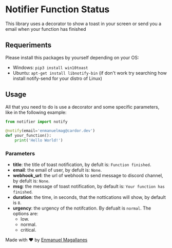 # Notifier Function Status
This library uses a decorator to show a toast in your screen or send you a email when your function has finished

## Requeriments

Please install this packages by yourself depending on your OS:

- Windows: ```pip3 install win10toast```
- Ubuntu: ```apt-get install libnotify-bin``` (if don't work try searching how install notify-send for your distro of Linux)

## Usage

All that you need to do is use a decorator and some specific parameters, like in the following example:

```python
from notifier import notify

@notify(email='enmanuelmag@cardor.dev')
def your_function():
    print('Hello World!')
```

### Parameters

- **title**: the title of toast notification, by defult is: `Function finished`.
- **email**: the email of user, by defult is: `None`.
- **webhook_url**: the url of webhook to send message to discord channel, by defult is: `None`.
- **msg**: the message of toast notification, by default is: `Your function has finished`.
- **duration**: the time, in seconds, that the nottications will show, by default is `8`.
- **urgency**: the urgency of the notifcation. By defualt is `normal`. The options are:
  - low.
  - normal.
  - critical.

Made with ❤️ by [Enmanuel Magallanes](https://cardor.dev)

